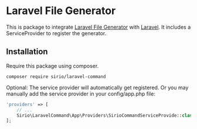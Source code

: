 # Laravel File Generator

This is package to integrate [Laravel File Generator](https://sirio.co.id) with [Laravel](https://laravel.com/).
It includes a ServiceProvider to register the generator.

## Installation
Require this package using composer.
```shell
composer require sirio/laravel-command
```

Optional: The service provider will automatically get registered. Or you may manually add the service provider in your config/app.php file:
```php
'providers' => [
    // ...
    Sirio\LaravelCommand\App\Providers\SirioCommandServiceProvide::class,
];
```
